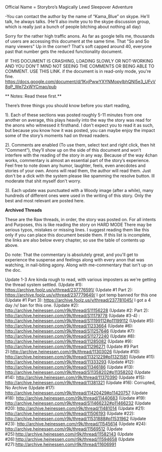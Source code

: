 Official Name = Storybro’s Magically Lewd Sleepover Adventure

-You can contact the author by the name of “Kama_Blue” on skype. He'll talk, he always talks.
(He'll also invite you to the skype discussion group, which is really just a bunch of people bitching about nothing all day)

Sorry for the rather high traffic anons. As far as google tells me, thousands of users are accessing this document at the same time. That "So and So many viewers" Up in the corner? That's soft capped around 40, everyone past that number gets the reduced functionality document.


IF THIS DOCUMENT IS CRASHING, LOADING SLOWLY OR NOT-WORKING AND YOU DON'T MIND NOT SEEING THE COMMENTS OR BEING ABLE TO COMMENT. USE THIS LINK. if the document is in read-only mode, you're fine.
https://docs.google.com/document/d/1KvjPwwYXYNMopylbhQNl5e3_UFvV8qP_We72xWYCmao/pub


  **  Notes: Read these first.**


There’s three things you should know before you start reading,

1). Each of these sections was posted roughly 5-11 minutes from one another on average, this plays heavily into the way the story was read for the anons who witnessed it firsthand. I don't expect you to read it as such, but because you know how it was posted, you can maybe enjoy the impact some of the story’s moments had on thread readers.

2). Comments are enabled (To use them, select text and right click, then hit “Comment”), they’ll show up on the side of this document and won’t interfere with the reading of the story in any way. Because of the way 4chan works, commentary is almost an essential part of the story’s experience. Feel free to note down any humor, laughter, feels, even anecdotes and stories of your own. Anons will read them, the author will read them. Just don't be a dick with the system please like spamming the resolve button. Ill moderate that shit myself don't worry.

3). Each update was punctuated with a Woody image (after a while), many hundreds of different ones were used in the writing of this story. Only the best and most relevant are posted here.




**Archived Threads**


These are the Raw threads, in order, the story was posted on.
For all intents and Purposes, this is like reading the story on HARD MODE
There may be serious typos, mistakes or missing lines. I suggest reading them like this only if you can place this document beside them. If this list is incomplete, the links are also below every chapter, so use the table of contents up above.

Do note: That the commentary is absolutely great, and you'll get to experience the suspense and feelings along with every anon that was watching, in nail-biting agony. Along with me-commentary that isn't up on the doc.


Update 1-3 Are kinda rough to read, with various imposters as we're getting the thread system settled.
(Update #1): https://archive.foolz.us/v/thread/237776591/
(Update #1 Part 2): https://archive.foolz.us/v/thread/237779649/ I got temp banned for this one
(Update #1 Part 3): https://archive.foolz.us/v/thread/237781045/ I got a 4 day /v/ ban for this one.
(Update #2): http://archive.heinessen.com/r9k/thread/S11156228
(Update #2: Part 2): http://archive.heinessen.com/r9k/thread/S11179778
(Update #3-4) : http://archive.heinessen.com/r9k/thread/S11199112#p11199112
(Update #5): http://archive.heinessen.com/r9k/thread/11233664
(Update #6): http://archive.heinessen.com/r9k/thread/S11257646
(Update #7): http://archive.heinessen.com/r9k/thread/S11272240
(Update #8): http://archive.heinessen.com/r9k/thread/11285082
(Update #9): http://archive.heinessen.com/r9k/thread/11296271
(Update #9 Part 2):http://archive.heinessen.com/r9k/thread/11303026
(Update #10): http://archive.heinessen.com/r9k/thread/11321229#p11321581
(Update #11): http://archive.heinessen.com/r9k/thread/11333293
(Update #12): http://archive.heinessen.com/r9k/thread/11346186
(Update #13): http://archive.heinessen.com/r9k/thread/S11358202#p11358202
(Update #14): http://archive.heinessen.com/r9k/thread/11370390
(Update #15): http://archive.heinessen.com/r9k/thread/11381321
(Update #16): Corrupted, No Archive
(Update #17): http://archive.heinessen.com/r9k/thread/11420429#p11420757
(Update #18): http://archive.heinessen.com/r9k/thread/11440683
(Update #19): http://archive.heinessen.com/r9k/thread/S11466232#p11466232
(Update #20): http://archive.heinessen.com/r9k/thread/11481014
(Update #21): http://archive.heinessen.com/r9k/thread/11506193
(Update #22): http://archive.heinessen.com/r9k/thread/11531888#p11531962
(Update #23): http://archive.heinessen.com/r9k/thread/11545614
(Update #24): http://archive.heinessen.com/r9k/thread/11569512
(Update #25):http://archive.heinessen.com/r9k/thread/11582143
(Update #26):http://archive.heinessen.com/r9k/thread/11594658
(Update #27):http://archive.heinessen.com/r9k/thread/11606991
